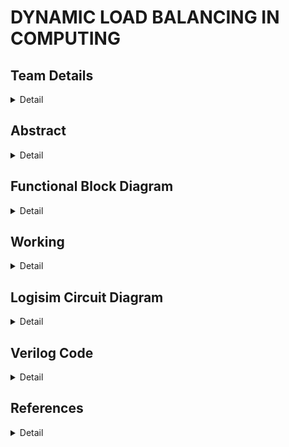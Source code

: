 # DYNAMIC LOAD BALANCING IN COMPUTING

<!-- First Section -->
## Team Details
<details> 
  <summary>Detail</summary>

  > Semester: 3rd Sem B. Tech. CSE

  > Section: S2

  >Team-ID: S2-T16 

  > Member-1:	G. SANTHOSH BALAJI , 231CS224 , santhoshbalajig.231cs224@nitk.edu.in


  > Member-2:	M. DATTATREYA LAXMI NARASIMHA , 231CS231 , manepallidattatreyalaxminarasimha.231cs231@nitk.edu.in


  > Member-3:	T. SAI NISHNATH RAO , 231CS260 , tungenasainishnathrao.231cs260@nitk.edu.in

</details>

<!-- Second Section -->
## Abstract
<details>
  <summary>Detail</summary>
  
 ### Motivation
 
  In an era where computing demands are increasing hence, efficient resource management is crucial to
  ensure better performance and reliability in distributed systems and cloud infrastructures.
  General static load balancing methods generally fail in dynamically changing workloads, 
  leading to inefficiencies. Dynamic load balancing emerges as a crucial solution.

### Problem Statement

This project aims to create a dynamic load balancing system that automatically adjusts on how workloads are shared among servers to prevent any single server from becoming
overwhelmed. The goal is to improve overall system speed and efficiency, especially when the number
of tasks change.

### Features

• The clock is used to synchronize the operations of all components. This guarantees that no two
tasks are allocated at the same time, preventing conflicts or misallocations. It displays the time
for the request to get accepted by server.

• LEDs are incorporated to provide real-time visual feedback of the system’s operation.

• If a server’s counter exceeds a predefined threshold, the system initiates load rebalancing.Which
reassigns the request to different server.

• Dynamic load balancing systems can prioritize certain tasks over others based on predefined
criteria such as urgency, resource intensity or deadline.

• Dynamic load balancing can reduce the overall power consumption of a system.


</details>



## Functional Block Diagram
<details>
  <summary>Detail</summary>  


![dds](https://github.com/user-attachments/assets/120739ab-7096-4d4e-b12c-97c9306b10cf)

</details>

## Working

<details>

<summary>Detail</summary>

### working

 ####  Load Balancer Description
 Dynamic Load Balancer is designed to distribute tasks efficiently across three servers based on their current
 load. It receives an 8-bit input, where each bit represents a specific task, once a task is identified it compares
 loads of the three servers and assigns the task to the least loaded server. After allocation it checks whether
 any of the servers are approaching the predefined load threshold If one or more servers are nearing this
 threshold, the load balancer generates a signal alerting the system to the increasing load. If all servers exceed
 the threshold, an overload signal is triggered, indicating that no server can take more tasks without being
 overburdened. The system operates continuously, processing tasks one by one and dynamically distributing
 them to maintain load balance across the servers.

 ![main](https://github.com/user-attachments/assets/cbaecf4f-cd7a-4c8b-b6c9-8c8193ffef83)

 (a) Truth Table of Load Balancer
  #### Key Components of the Load Balancer Design
 ##### Priority Encoder (8-to-3):
 • Function:
 Converts an 8-bit input signal (representing tasks) into a 3-bit output signal. The 3-bit output indicates
 the position of the highest-priority task (i.e., the first non-zero bit).
 • Working:
 The encoder checks each bit of the input from highest (bit 7) to lowest (bit 0). It outputs a 3-bit code
 representing the index of the highest-priority bit that is set to ’1’.

 ![priority](https://github.com/user-attachments/assets/61c136fe-c99c-4280-8bc4-404c98759d13)

(b) Priority encoder Truth Table

  ##### Decoder (3-to-8):
 • Function:
 Takes the 3-bit input from the priority encoder and outputs an 8-bit signal, with one bit set to ’1’
 representing the corresponding task position.
 • Working:
 The decoder maps the 3-bit input to a single active line in the 8-bit output. This active line represents
 the task that will be processed, with all other tasks cleared.

 ![decoder](https://github.com/user-attachments/assets/1bd82847-305a-490c-80a1-73d795971b6f)

 (c) Decoder 3 to 8 Truth Table
 ##### Multiplexer:
 • Function:
 The Multiplexer (MUX) has several inputs and additional input called select lines and a single output
 which is based on the select lines.
 • Working:
 The Multiplexer (MUX) selects one of several input signals and forwards the selected input into a
 single output line based on the select lines which determines the qualities of the output.

 ![multiplexer](https://github.com/user-attachments/assets/041799ca-4433-4c58-a7b3-64344bb4e392)

(d) Multiplexer Truth Table
 ##### D Flip-Flop:
 • Function:
 A simple memory element used to store a bit value. It updates its output on the rising edge of the
 clock or reset signal.
 
• Working:
 In this circuit, the D flip-flop is not explicitly used in the load balancer design, but it could be used
 for task or state synchronization.
  ##### 4-Bit Comparator:
 • Function:
 Compares two 4-bit inputs and outputs signal indicates whether inputs are equal or which input is
 greater.
 
 • Working:
 The comparators in this circuit are used to compare the current load of the servers. They help identify
 which server has the least number of tasks.
 
 • Comparison Equation for server counts:
 
 server1_least=(server1_count<=server2_count)(server1_count<=server3_count)
 
 server2_least=(server2_count<=server3_count)(server2_count<server1_count)
 
 server3_least=(server3_count<server1_count)(server3_count<server2_count
 

![4-bit comp](https://github.com/user-attachments/assets/3776bd52-cf93-47ec-8c96-367949245a94)

 (e) 4-bit comparator Truth Table
 ##### 4-Bit Counter:
 • Function:
 Increments a 4-bit count on each clock cycle.
 • Working:
 When a clock is at positive edge then the counter increases by one unit
 
 • Server Count Update:

 ![server](https://github.com/user-attachments/assets/61b1d390-d7ac-4175-a77b-39584d037de1)

 
##### HEX-Display:
 • Function: HEX display is a type of 7-segment display designed to represent hexadecimal (base-16)
 digits. It can display numbers from 0 to 9 and letters from A to F, which correspond to hexadecimal
 digits.The hex display operates using binary inputs that are converted into hexadecimal output.
#### Load balancing Module
 ##### Input Signals:
 • Tasks: An 8-bit input representing available tasks.
 
 • Clock and Reset: Clock and reset signals for synchronous operation.
 
##### Output Signals:
 • HEX-display: HEX display’s are used for indicating the number of tasks assigned to a server.
 
 • LED: LED’s are used to indicate the overload and trigger.
 
 • Trigger: Signal indicating if any server’s task count exceeds a threshold.
 
 • Overload: Signal indicating if all servers’ task counts exceed the threshold.
 
 ##### Internal Logic:
 • Task Encoding: The Priority Encoder encodes the current task to a 3-bit code representing the
 highest-priority task.
 
 • Task Decoding: The Decoder decodes this 3-bit code to an 8-bit signal representing the remaining
 tasks after processing the current one.
 
 • Task Assignment: The output of the 3-Input 4-bit comparator we built , the server with the fewest
 tasks receives the new task. The multiplexer is used to assign the corresponding server hence the task
 counter is incremented.
 
 • Task Update: The 8-Input Flip-Flop register updates to reflect the remaining tasks.
 
 • Threshold Monitoring: The Comparator compares each server’s count with a threshold (set to 3).
 
 If any server exceeds the threshold, the system triggers for rebalancing an LED is used to display it .
 
 If all servers exceed the threshold, the system overloads a LED is used to display it.
 #### Operation Flow
 • Task Input: The input (8 bits) indicates which tasks are currently available.
 
 • Priority Encoding: The priority encoder identifies the highest priority active task.
 
 • Task Assignment: The decoder activates the corresponding task output, allowing the system to
 determine which task is to be handled next.
 
 • Load Tracking: The comparator compares the current load on each server. Then a multiplexer is
 used to assign the task to the server with the least current load.
 
 • Threshold Monitoring: If the load on any server exceeds a predefined threshold, the overload
 signal is activated, allowing for potential scaling or alerting mechanisms.

### functional table

### flowchart


![flowchart](https://github.com/user-attachments/assets/cf6bb252-001f-4627-a021-8c0b6b446b7e)


</details>


## Logisim Circuit Diagram

<details>

<summary>Detail</summary>

![Main ](https://github.com/user-attachments/assets/25d033cf-1b90-44fc-a4ac-de58e834eb1c)

![8-Input flip flop ](https://github.com/user-attachments/assets/ca8849b2-f49e-4251-802b-7bdd85dd3bb5)

![3-Input 4-bit comparator ](https://github.com/user-attachments/assets/28bf059e-dcfb-48a0-a1cf-7f78662a216f)


  
</details>

## Verilog Code

<details>

<summary>Detail</summary>

  module priority_encoder_8to3 (
    input [7:0] in,
    output [2:0] out
);

    wire in_high, in_mid;
    wire in7_or_in6, in7_or_in6_or_in5, in7_or_in6_or_in5_or_in4, in3_or_in2, not_in6, not_in_high, not_in_mid;


    or (in7_or_in6, in[7], in[6]);
    or (in7_or_in6_or_in5, in7_or_in6, in[5]);
    or (in_high, in7_or_in6_or_in5, in[4]);


    or (in3_or_in2, in[3], in[2]);
    assign in_mid = in3_or_in2;


    and (out[2], in_high);

    not (not_in_high, in_high);
    and (Y1_mid_term, not_in_high, in_mid);
    or (Y1_or_term, in[7], in[6], Y1_mid_term);
    and (out[1], Y1_or_term);

    not (not_in6, in[6]);
    not (not_in_mid, in_mid);
    and (Y0_mid_term1, not_in6, in[5]);
    and (Y0_mid_term2, not_in_high, not_in_mid, in[1]);
    or (Y0_or_term, in[7], Y0_mid_term1, Y0_mid_term2);
    and (out[0], Y0_or_term);

endmodule



module decoder_3to8 (
    input [2:0] in,
    output [7:0] out
);

    wire in0_inv, in1_inv, in2_inv;

    not (in0_inv, in[0]);
    not (in1_inv, in[1]);
    not (in2_inv, in[2]);

    and (out[0], in0_inv, in1_inv, in2_inv);
    and (out[1], in[0], in1_inv, in2_inv);
    and (out[2], in0_inv, in[1], in2_inv);
    and (out[3], in[0], in[1], in2_inv);
    and (out[4], in0_inv, in1_inv, in[2]);
    and (out[5], in[0], in1_inv, in[2]);
    and (out[6], in0_inv, in[1], in[2]);
    and (out[7], in[0], in[1], in[2]);

endmodule



module d_flip_flop (
    input clk, reset, d,
    output reg q
);


    always @(posedge clk or posedge reset) begin
        if (reset)
            q <= 0;
        else
            q <= d;
    end

endmodule


module comparator_4bit (
      input [3:0] a,
      input [3:0] b,
      output less_than
  );
  
  
    wire eq0, eq1, eq2, eq3;
    wire lt0, lt1, lt2, lt3;
  
    wire eq01, eq012, eq0123;
    wire lt01, lt012, lt0123;
  
    xnor(eq0, a[0], b[0]);
    xnor(eq1, a[1], b[1]);
    xnor(eq2, a[2], b[2]);
    xnor(eq3, a[3], b[3]);
  
    and(lt0, ~a[0], b[0]);
    and(lt1, ~a[1], b[1]);
    and(lt2, ~a[2], b[2]);
    and(lt3, ~a[3], b[3]);
  
    and(eq01, eq0, eq1);
    and(eq012, eq01, eq2);
    and(eq0123, eq012, eq3);
  
    wire eq1_and_lt0, eq2_and_lt01, eq3_and_lt012;
    and(eq1_and_lt0, eq1, lt0);
    or(lt01, lt1, eq1_and_lt0);
  
    and(eq2_and_lt01, eq2, lt01);
    or(lt012, lt2, eq2_and_lt01);
  
    and(eq3_and_lt012, eq3, lt012);
    or(lt0123, lt3, eq3_and_lt012);
  
    assign less_than = lt0123;

endmodule




module counter_2bit (
    input clk, reset,
    output reg [1:0] count
);


    always @(posedge clk or posedge reset) begin
        if (reset)
            count <= 0;
        else
            count <= count + 1;
    end
endmodule


module load_balancer_gate_level (
    input [7:0] tasks,
    input clk, reset,
    output reg [3:0] server1_count, server2_count, server3_count,
    output trigger,
    output overload
);

    wire [2:0] priority_task;
    wire [7:0] remaining_tasks;
    reg [7:0] tasks_reg;
    
    wire server1_least, server2_least, server3_least;

    
    priority_encoder_8to3 encoder(.in(tasks_reg), .out(priority_task));

    
    decoder_3to8 decoder(.in(priority_task), .out(remaining_tasks));

    
    always @(posedge clk or posedge reset) begin
        if (reset)
            tasks_reg <= tasks;
        else if (tasks_reg != 0)
            tasks_reg <= remaining_tasks;
    end

   
    comparator_4bit comp1(.a(server1_count), .b(server2_count), .less_than(server1_least));
    comparator_4bit comp2(.a(server2_count), .b(server3_count), .less_than(server2_least));
    comparator_4bit comp3(.a(server3_count), .b(server1_count), .less_than(server3_least));

    
    always @(posedge clk or posedge reset) begin
        if (reset) begin
            server1_count <= 0;
            server2_count <= 0;
            server3_count <= 0;
        end
        else if (tasks_reg != 0) begin
            if (server1_least) 
                server1_count <= server1_count + 1;
            else if (server2_least) 
                server2_count <= server2_count + 1;
            else 
                server3_count <= server3_count + 1;
        end
    end

    reg [3:0]threshold = 4'b0011;
    wire server1_threshold, server2_threshold, server3_threshold;

    comparator_4bit thre1(.a(threshold), .b(server1_count), .less_than(server1_threshold));
    comparator_4bit thre2(.a(threshold), .b(server2_count), .less_than(server2_threshold));
    comparator_4bit thre3(.a(threshold), .b(server3_count), .less_than(server3_threshold));

    or(trigger,server1_threshold,server2_threshold,server3_threshold);
    and(overload,server1_threshold,server2_threshold,server3_threshold);

endmodule
#### behavioral model
module load_balancer_behavioral (
    input [7:0] tasks,
    input clk,
    input reset,
    output reg [3:0] server3_count,
    output reg [3:0] server2_count,
    output reg [3:0] server1_count,
    output reg trigger,
    output reg overload
);

    reg [3:0] server_load [0:2];
    integer i;

    always @(posedge clk or posedge reset) begin
        if (reset) begin
            server3_count <= 0;  
            server2_count <= 0;
            server1_count <= 0;
            server_load[0] <= 2;
            server_load[1] <= 0;
            server_load[2] <= 0;
            trigger <= 0;
            overload <= 0;
        end 
        else begin
            for (i = 0; i < 8; i = i + 1) begin
                if (tasks[i] == 1) begin
                    if (server_load[0] <= server_load[1] && server_load[0] <= server_load[2]) begin
                        server_load[0] <= server_load[0] + 1;
                        server3_count <= server3_count + 1;
                    end
                    else if (server_load[1] <= server_load[0] && server_load[1] <= server_load[2]) begin
                        server_load[1] <= server_load[1] + 1;
                        server2_count <= server2_count + 1;
                    end
                    else begin
                        server_load[2] <= server_load[2] + 1;
                        server1_count <= server1_count + 1;
                    end
                end
            end
        end


        if (server1_count >= 4'b0011 || server2_count >= 4'b0011 || server3_count >= 4'b0011) begin
            trigger <= 1'b1;
        end 
        else begin
            trigger <= 1'b0;
        end


        if (server1_count >= 4'b0011 && server2_count >= 4'b0011 && server3_count >= 4'b0011) begin
            overload <= 1'b1;
        end 
        else begin
            overload <= 1'b0;
        end
    end
endmodule

### Test bench File

module testbench;

    reg [7:0] tasks;
    reg clk, reset;
    wire [3:0] server1_count, server2_count, server3_count;
    wire trigger;
    wire overload;
    integer i, num_tasks;

    load_balancer lb(.tasks(tasks), .clk(clk), .reset(reset), .server1_count(server1_count), .server2_count(server2_count), .server3_count(server3_count), .trigger(trigger), .overload(overload));
 
    always #5 clk = ~clk;

    initial begin
        clk = 0; 
        reset = 1; 
        tasks = 8'b1011111;
        
        num_tasks = 0;
        for (i = 0; i < 8; i = i + 1) begin
            if (tasks[i] == 1'b1)
                num_tasks = num_tasks + 1;
        end 

        #10 reset = 0; 
        
        for (i = 0; i < num_tasks; i = i + 1) begin
            #10;
        end

        $finish;
    end

    
    initial begin
        $dumpfile("DDS.vcd");
        $dumpvars(0,testbench);
        $display("Task queue:%b",tasks);
        $monitor("Time: %0d || Server3: %d || Server2: %d || Server1: %d || trigger: %b || overload: %b ", $time, server1_count, server2_count, server3_count, trigger, overload);
    end
    
endmodule

</details>

## References
<details>

  <summary>Detail</summary>
  
</details>
